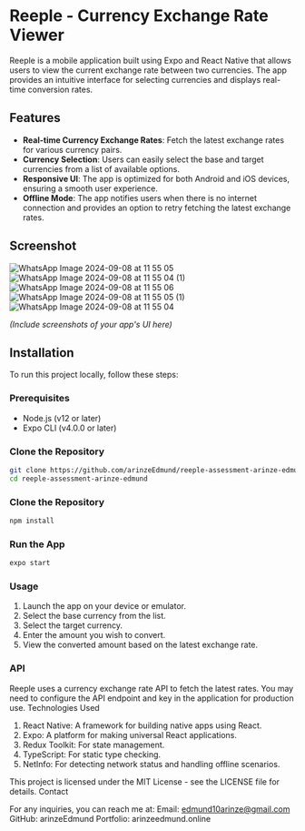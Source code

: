 # Reeple - Currency Exchange Rate Viewer

Reeple is a mobile application built using Expo and React Native that allows users to view the current exchange rate between two currencies. The app provides an intuitive interface for selecting currencies and displays real-time conversion rates.

## Features

- **Real-time Currency Exchange Rates**: Fetch the latest exchange rates for various currency pairs.
- **Currency Selection**: Users can easily select the base and target currencies from a list of available options.
- **Responsive UI**: The app is optimized for both Android and iOS devices, ensuring a smooth user experience.
- **Offline Mode**: The app notifies users when there is no internet connection and provides an option to retry fetching the latest exchange rates.

## Screenshot 


![WhatsApp Image 2024-09-08 at 11 55 05](https://github.com/user-attachments/assets/249d3693-68dc-4d3c-8017-7f10a43f65b6)
![WhatsApp Image 2024-09-08 at 11 55 04 (1)](https://github.com/user-attachments/assets/bbbf2c86-6c42-4bde-9b48-d486f80b5c61)
![WhatsApp Image 2024-09-08 at 11 55 06](https://github.com/user-attachments/assets/dfa82520-c1b7-4cdf-9826-e2c0a6c85396)
![WhatsApp Image 2024-09-08 at 11 55 05 (1)](https://github.com/user-attachments/assets/b1dc81c5-0fe8-4790-b17c-327843ba42cc)
![WhatsApp Image 2024-09-08 at 11 55 04](https://github.com/user-attachments/assets/dcfa9cc2-5ce1-4eee-95f4-592661287284)



_(Include screenshots of your app's UI here)_

## Installation

To run this project locally, follow these steps:

### Prerequisites

- Node.js (v12 or later)
- Expo CLI (v4.0.0 or later)

### Clone the Repository

```bash
git clone https://github.com/arinzeEdmund/reeple-assessment-arinze-edmund.git
cd reeple-assessment-arinze-edmund

```

### Clone the Repository

```bash
npm install

```
### Run the App

```bash
expo start

```

### Usage

1. Launch the app on your device or emulator.
2. Select the base currency from the list.
3. Select the target currency.
4. Enter the amount you wish to convert.
5. View the converted amount based on the latest exchange rate.

### API

Reeple uses a currency exchange rate API to fetch the latest rates. You may need to configure the API endpoint and key in the application for production use.
Technologies Used

1. React Native: A framework for building native apps using React.
2. Expo: A platform for making universal React applications.
3. Redux Toolkit: For state management.
4. TypeScript: For static type checking.
5. NetInfo: For detecting network status and handling offline scenarios. 




This project is licensed under the MIT License - see the LICENSE file for details.
Contact

For any inquiries, you can reach me at:
Email: edmund10arinze@gmail.com
GitHub: arinzeEdmund
Portfolio: arinzeedmund.online






